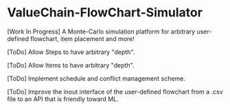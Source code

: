 # ValueChain-FlowChart-Simulator
[Work In Progress] A Monte-Carlo simulation platform for arbitrary user-defined flowchart, item placement and more!

[ToDo] Allow Steps to have arbitrary "depth".

[ToDo] Allow Items to have arbitrary "depth".

[ToDo] Implement schedule and conflict management scheme.

[ToDo] Improve the inout interface of the user-defined flowchart from a .csv file to an API that is friendly toward ML.
